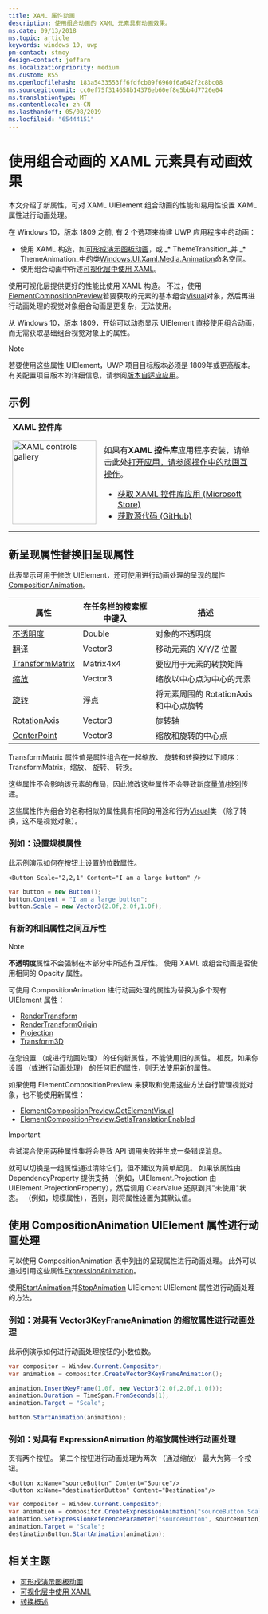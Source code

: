 ```yaml
---
title: XAML 属性动画
description: 使用组合动画的 XAML 元素具有动画效果。
ms.date: 09/13/2018
ms.topic: article
keywords: windows 10, uwp
pm-contact: stmoy
design-contact: jeffarn
ms.localizationpriority: medium
ms.custom: RS5
ms.openlocfilehash: 183a5433553ff6fdfcb09f6960f6a642f2c8bc08
ms.sourcegitcommit: cc0ef75f314658b14376eb60ef8e5bb4d7726e04
ms.translationtype: MT
ms.contentlocale: zh-CN
ms.lasthandoff: 05/08/2019
ms.locfileid: "65444151"
---
```

# <a name="animating-xaml-elements-with-composition-animations"></a>使用组合动画的 XAML 元素具有动画效果

本文介绍了新属性，可对 XAML UIElement 组合动画的性能和易用性设置 XAML 属性进行动画处理。

在 Windows 10，版本 1809 之前, 有 2 个选项来构建 UWP 应用程序中的动画：

- 使用 XAML 构造，如[可形成演示图板动画](storyboarded-animations.md)，或 _* ThemeTransition_并 _* ThemeAnimation_中的类[Windows.UI.Xaml.Media.Animation](/uwp/api/windows.ui.xaml.media.animation)命名空间。
- 使用组合动画中所述[可视化层中使用 XAML](../../composition/using-the-visual-layer-with-xaml.md)。

使用可视化层提供更好的性能比使用 XAML 构造。 不过，使用[ElementCompositionPreview](/uwp/api/Windows.UI.Xaml.Hosting.ElementCompositionPreview)若要获取的元素的基本组合[Visual](/uwp/api/windows.ui.composition.visual)对象，然后再进行动画处理的视觉对象组合动画是更复杂，无法使用。

从 Windows 10，版本 1809，开始可以动态显示 UIElement 直接使用组合动画，而无需获取基础组合视觉对象上的属性。

> [!NOTE]
> 若要使用这些属性 UIElement，UWP 项目目标版本必须是 1809年或更高版本。 有关配置项目版本的详细信息，请参阅[版本自适应应用](../../debug-test-perf/version-adaptive-apps.md)。

## <a name="examples"></a>示例

<table>
<th align="left">XAML 控件库<th>
<tr>
<td><img src="images/xaml-controls-gallery-app-icon.png" alt="XAML controls gallery" width="168"></img></td>
<td>
    <p>如果有<strong style="font-weight: semi-bold">XAML 控件库</strong>应用程序安装，请单击此处<a href="xamlcontrolsgallery:/item/XamlCompInterop">打开应用，请参阅操作中的动画互操作</a>。</p>
    <ul>
    <li><a href="https://www.microsoft.com/store/productId/9MSVH128X2ZT">获取 XAML 控件库应用 (Microsoft Store)</a></li>
    <li><a href="https://github.com/Microsoft/Xaml-Controls-Gallery">获取源代码 (GitHub)</a></li>
    </ul>
</td>
</tr>
</table>

## <a name="new-rendering-properties-replace-old-rendering-properties"></a>新呈现属性替换旧呈现属性

此表显示可用于修改 UIElement，还可使用进行动画处理的呈现的属性[CompositionAnimation](/uwp/api/windows.ui.composition.compositionanimation)。

| 属性 | 在任务栏的搜索框中键入 | 描述 |
| -- | -- | -- |
| [不透明度](/uwp/api/windows.ui.xaml.uielement.opacity) | Double | 对象的不透明度 |
| [翻译](/uwp/api/windows.ui.xaml.uielement.translation) | Vector3 | 移动元素的 X/Y/Z 位置 |
| [TransformMatrix](/uwp/api/windows.ui.xaml.uielement.transformmatrix) | Matrix4x4 | 要应用于元素的转换矩阵 |
| [缩放](/uwp/api/windows.ui.xaml.uielement.scale) | Vector3 | 缩放以中心点为中心的元素 |
| [旋转](/uwp/api/windows.ui.xaml.uielement.rotation) | 浮点 | 将元素周围的 RotationAxis 和中心点旋转 |
| [RotationAxis](/uwp/api/windows.ui.xaml.uielement.rotationaxis) | Vector3 | 旋转轴 |
| [CenterPoint](/uwp/api/windows.ui.xaml.uielement.centerpoint) | Vector3 | 缩放和旋转的中心点 |

TransformMatrix 属性值是属性组合在一起缩放、 旋转和转换按以下顺序：TransformMatrix，缩放、 旋转、 转换。

这些属性不会影响该元素的布局，因此修改这些属性不会导致新[度量值](/uwp/api/windows.ui.xaml.uielement.measure)/[排列](/uwp/api/windows.ui.xaml.uielement.arrange)传递。

这些属性作为组合的名称相似的属性具有相同的用途和行为[Visual](/uwp/api/windows.ui.composition.visual)类 （除了转换，这不是视觉对象）。

### <a name="example-setting-the-scale-property"></a>例如：设置规模属性

此示例演示如何在按钮上设置的位数属性。

```xaml
<Button Scale="2,2,1" Content="I am a large button" />
```

```csharp
var button = new Button();
button.Content = "I am a large button";
button.Scale = new Vector3(2.0f,2.0f,1.0f);
```

### <a name="mutual-exclusivity-between-new-and-old-properties"></a>有新的和旧属性之间互斥性

> [!NOTE]
> **不透明度**属性不会强制在本部分中所述有互斥性。 使用 XAML 或组合动画是否使用相同的 Opacity 属性。

可使用 CompositionAnimation 进行动画处理的属性为替换为多个现有 UIElement 属性：

- [RenderTransform](/uwp/api/windows.ui.xaml.uielement.rendertransform)
- [RenderTransformOrigin](/uwp/api/windows.ui.xaml.uielement.rendertransformorigin)
- [Projection](/uwp/api/windows.ui.xaml.uielement.projection)
- [Transform3D](/uwp/api/windows.ui.xaml.uielement.transform3d)

在您设置 （或进行动画处理） 的任何新属性，不能使用旧的属性。 相反，如果你设置 （或进行动画处理） 的任何旧的属性，则无法使用新的属性。

如果使用 ElementCompositionPreview 来获取和使用这些方法自行管理视觉对象，也不能使用新属性：

- [ElementCompositionPreview.GetElementVisual](/uwp/api/windows.ui.xaml.hosting.elementcompositionpreview.getelementvisual)
- [ElementCompositionPreview.SetIsTranslationEnabled](/uwp/api/windows.ui.xaml.hosting.elementcompositionpreview.setistranslationenabled)

> [!IMPORTANT]
> 尝试混合使用两种属性集将会导致 API 调用失败并生成一条错误消息。

就可以切换是一组属性通过清除它们，但不建议为简单起见。 如果该属性由 DependencyProperty 提供支持 （例如，UIElement.Projection 由 UIElement.ProjectionProperty），然后调用 ClearValue 还原到其"未使用"状态。 （例如，规模属性），否则，则将属性设置为其默认值。

## <a name="animating-uielement-properties-with-compositionanimation"></a>使用 CompositionAnimation UIElement 属性进行动画处理

可以使用 CompositionAnimation 表中列出的呈现属性进行动画处理。 此外可以通过引用这些属性[ExpressionAnimation](/uwp/api/windows.ui.composition.expressionanimation)。

使用[StartAnimation](/uwp/api/windows.ui.xaml.uielement.startanimation)并[StopAnimation](/uwp/api/windows.ui.xaml.uielement.stopanimation) UIElement UIElement 属性进行动画处理的方法。

### <a name="example-animating-the-scale-property-with-a-vector3keyframeanimation"></a>例如：对具有 Vector3KeyFrameAnimation 的缩放属性进行动画处理

此示例演示如何进行动画处理按钮的小数位数。

```csharp
var compositor = Window.Current.Compositor;
var animation = compositor.CreateVector3KeyFrameAnimation();

animation.InsertKeyFrame(1.0f, new Vector3(2.0f,2.0f,1.0f));
animation.Duration = TimeSpan.FromSeconds(1);
animation.Target = "Scale";

button.StartAnimation(animation);
```

### <a name="example-animating-the-scale-property-with-an-expressionanimation"></a>例如：对具有 ExpressionAnimation 的缩放属性进行动画处理

页有两个按钮。 第二个按钮进行动画处理为两次 （通过缩放） 最大为第一个按钮。

```xaml
<Button x:Name="sourceButton" Content="Source"/>
<Button x:Name="destinationButton" Content="Destination"/>
```

```csharp
var compositor = Window.Current.Compositor;
var animation = compositor.CreateExpressionAnimation("sourceButton.Scale*2");
animation.SetExpressionReferenceParameter("sourceButton", sourceButton);
animation.Target = "Scale";
destinationButton.StartAnimation(animation);
```

## <a name="related-topics"></a>相关主题

- [可形成演示图板动画](storyboarded-animations.md)
- [可视化层中使用 XAML](../../composition/using-the-visual-layer-with-xaml.md)
- [转换概述](../layout/transforms.md)
